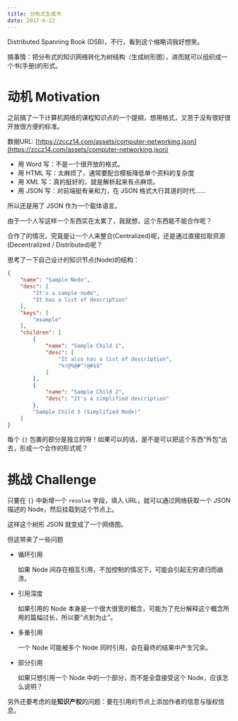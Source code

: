 ```yaml
---
title: 分布式生成书
date: 2017-6-22
---
```


Distributed Spanning Book (DSB)，不行，看到这个缩略词我好想笑。

搞事情：把分布式的知识网络转化为树结构（生成树形图），进而就可以组织成一个书(手册)的形式。

# 动机 Motivation

之前搞了一下计算机网络的课程知识点的一个提纲，想用格式，又苦于没有很好很开放很方便的标准。

数据URL: [https://zccz14.com/assets/computer-networking.json](https://zccz14.com/assets/computer-networking.json)

+ 用 Word 写：不是一个很开放的格式。
+ 用 HTML 写：太麻烦了，通常要配合模板降低单个资料的复杂度
+ 用 XML 写：真的挺好的，就是解析起来有点麻烦。
+ 用 JSON 写：对前端挺有亲和力，在 JSON 格式大行其道的时代……

所以还是用了 JSON 作为一个载体语言。

由于一个人写这样一个东西实在太累了，我就想，这个东西能不能合作呢？

合作了的情况，究竟是让一个人来整合(Centralized)呢，还是通过直接拉取资源(Decentralized / Distributed)呢？

思考了一下自己设计的知识节点(Node)的结构：

```json
{
    "name": "Sample Node",
    "desc": [
        "It's a sample node",
        "It has a list of description"
    ],
    "keys": [
        "example"
    ],
    "children": [
        {
            "name": "Sample Child 1",
            "desc": [
                "It also has a list of description",
                "%!@%@#^!@#$$"
            ]
        },
        {
            "name": "Sample Child 2",
            "desc": "It's a simplified description"
        },
        "Sample Child 3 (Simplified Node)"
    ]
}
```

每个 `{}` 包裹的部分是独立的呀！如果可以的话，是不是可以把这个东西“外包”出去，形成一个合作的形式呢？

# 挑战 Challenge

只要在 `{}` 中新增一个 `resolve` 字段，填入 URL，就可以通过网络获取一个 JSON 描述的 Node，然后挂载到这个节点上。

这样这个树形 JSON 就变成了一个网络图。

但这带来了一些问题

+ 循环引用
  
  如果 Node 间存在相互引用，不加控制的情况下，可能会引起无穷递归而崩溃。
  
+ 引用深度
  
  如果引用的 Node 本身是一个很大很宽的概念，可能为了充分解释这个概念所用的篇幅过长，所以要“点到为止”。
  
+ 多重引用
  
  一个 Node 可能被多个 Node 同时引用，会在最终的结果中产生冗余。

+ 部分引用
  
  如果只想引用一个 Node 中的一个部分，而不是全盘接受这个 Node，应该怎么说明？

另外还要考虑的是**知识产权**的问题：要在引用的节点上添加作者的信息与版权信息。